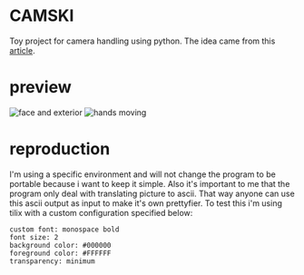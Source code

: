 # CAMSKI

Toy project for camera handling using python. The idea came from this [article](http://paulbourke.net/dataformats/asciiart/).

# preview

![face and exterior](https://github.com/BiscayRobin/camski/ressources/face_details_and_exterior.gif)
![hands moving](https://github.com/BiscayRobin/camski/ressources/hand_moving.gif)

# reproduction

I'm using a specific environment and will not change the program to be portable because i want to keep it simple. Also it's important to me that the program only deal with translating picture to ascii. That way anyone can use this ascii output as input to make it's own prettyfier.
To test this i'm using tilix with a custom configuration specified below:

```
custom font: monospace bold
font size: 2
background color: #000000
foreground color: #FFFFFF
transparency: minimum
```
